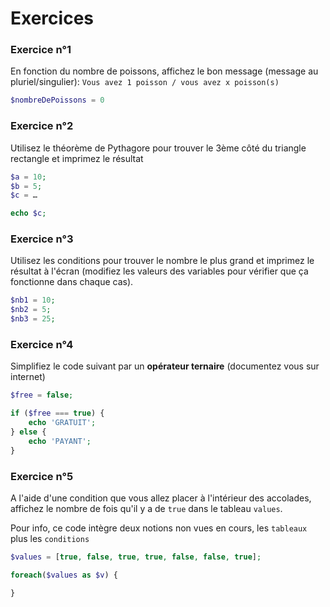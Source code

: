 # Exercices


### Exercice n°1 

En fonction du nombre de poissons, affichez le bon message (message au pluriel/singulier): `Vous avez 1 poisson / vous avez x poisson(s)`


```php
$nombreDePoissons = 0

```

### Exercice n°2 

Utilisez le théorème de Pythagore pour trouver le 3ème côté du triangle rectangle et imprimez le résultat

```php
$a = 10;
$b = 5;
$c = …

echo $c;
```


### Exercice n°3

Utilisez les conditions pour trouver le nombre le plus grand et imprimez le résultat à l'écran (modifiez les valeurs des variables pour vérifier que ça fonctionne dans chaque cas).

```php
$nb1 = 10;
$nb2 = 5;
$nb3 = 25;

```


### Exercice n°4

Simplifiez le code suivant par un **opérateur ternaire** (documentez vous sur internet)

```php
$free = false;

if ($free === true) {
    echo 'GRATUIT';
} else {
    echo 'PAYANT';
}

```



### Exercice n°5

A l'aide d'une condition que vous allez placer à l'intérieur des accolades, affichez le nombre de fois qu'il y a de `true` dans le tableau `values`.

Pour info, ce code intègre deux notions non vues en cours, les `tableaux` plus les `conditions`

```php
$values = [true, false, true, true, false, false, true];

foreach($values as $v) {

}
```
